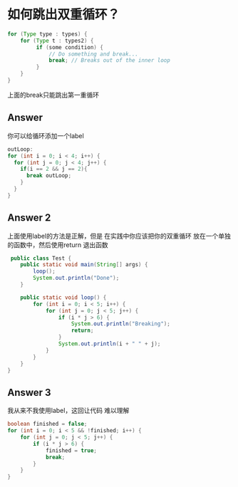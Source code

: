 # 如何跳出双重循环？
``` java
for (Type type : types) {
    for (Type t : types2) {
         if (some condition) {
             // Do something and break...
             break; // Breaks out of the inner loop
         }
    }
}
```
上面的break只能跳出第一重循环

## Answer
你可以给循环添加一个label
``` java
outLoop:
for (int i = 0; i < 4; i++) {
  for (int j = 0; j < 4; j++) {
    if(i == 2 && j == 2){
      break outLoop;
    }
  }
}
```

## Answer 2
上面使用label的方法是正解，但是
在实践中你应该把你的双重循环
放在一个单独的函数中，然后使用return
退出函数
``` java
 public class Test {
    public static void main(String[] args) {
        loop();
        System.out.println("Done");
    }

    public static void loop() {
        for (int i = 0; i < 5; i++) {
            for (int j = 0; j < 5; j++) {
                if (i * j > 6) {
                    System.out.println("Breaking");
                    return;
                }
                System.out.println(i + " " + j);
            }
        }
    }
}
```

## Answer 3
我从来不我使用label，这回让代码
难以理解
``` java
boolean finished = false;
for (int i = 0; i < 5 && !finished; i++) {
    for (int j = 0; j < 5; j++) {
        if (i * j > 6) {
            finished = true;
            break;
        }
    }
}
```